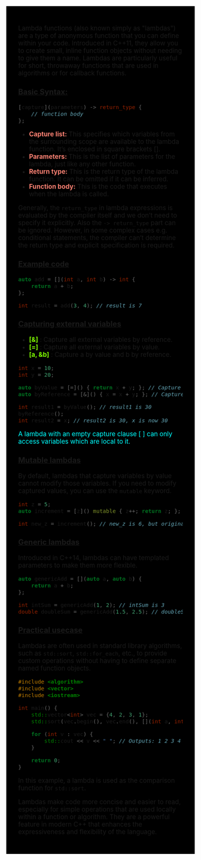 <div style="font-size: 17px;background: black;padding: 2rem;">

Lambda functions (also known simply as "lambdas") are a type of anonymous function that you can define within your code. Introduced in C++11, they allow you to create small, inline function objects without needing to give them a name. Lambdas are particularly useful for short, throwaway functions that are used in algorithms or for callback functions.

<h3><u>Basic Syntax:</u></h3>

```c++
[capture](parameters) -> return_type {
    // function body
};
```

- <b style="color: Salmon;">Capture list:</b> This specifies which variables from the surrounding scope are available to the lambda function. It’s enclosed in square brackets [].
- <b style="color: Salmon;">Parameters:</b> This is the list of parameters for the lambda, just like any other function.
- <b style="color: Salmon;">Return type:</b> This is the return type of the lambda function. It can be omitted if it can be inferred.
- <b style="color: Salmon;">Function body:</b> This is the code that executes when the lambda is called.

Generally, the `return_type` in lambda expressions is evaluated by the compiler itself and we don’t need to specify it explicitly. Also the `-> return_type` part can be ignored. However, in some complex cases e.g. conditional statements, the compiler can’t determine the return type and explicit specification is required.

<h3><u>Example code</u></h3>

```c++
auto add = [](int a, int b) -> int {
    return a + b;
};

int result = add(3, 4); // result is 7
```

<h3><u>Capturing external variables</u></h3>

- <b style="color: Chartreuse;">[&]</b> : Capture all external variables by reference.
- <b style="color: Chartreuse;">[=]</b> : Capture all external variables by value.
- <b style="color: Chartreuse;">[a, &b]</b> : Capture a by value and b by reference.

```c++
int x = 10;
int y = 20;

auto byValue = [=]() { return x + y; }; // Capture by value
auto byReference = [&]() { x = x + y; }; // Capture by reference

int result1 = byValue(); // result1 is 30
byReference();
int result2 = x; // result2 is 30, x is now 30
```

<span style="color: Cyan;">A lambda with an empty capture clause [ ] can only access variables which are local to it.</span>

<h3><u>Mutable lambdas</u></h3>

By default, lambdas that capture variables by value cannot modify those variables. If you need to modify captured values, you can use the `mutable` keyword.

```c++
int z = 5;
auto increment = [z]() mutable { z++; return z; };

int new_z = increment(); // new_z is 6, but original z remains 5
```

<h3><u>Generic lambdas</u></h3>

Introduced in C++14, lambdas can have templated parameters to make them more flexible.

```c++
auto genericAdd = [](auto a, auto b) {
    return a + b;
};

int intSum = genericAdd(1, 2); // intSum is 3
double doubleSum = genericAdd(1.5, 2.5); // doubleSum is 4.0
```

<h3><u>Practical usecase</u></h3>

Lambdas are often used in standard library algorithms, such as `std::sort`, `std::for_each`, etc., to provide custom operations without having to define separate named function objects.

```c++
#include <algorithm>
#include <vector>
#include <iostream>

int main() {
    std::vector<int> vec = {4, 2, 3, 1};
    std::sort(vec.begin(), vec.end(), [](int a, int b) { return a < b; });

    for (int v : vec) {
        std::cout << v << " "; // Outputs: 1 2 3 4
    }

    return 0;
}
```

In this example, a lambda is used as the comparison function for `std::sort`.

Lambdas make code more concise and easier to read, especially for simple operations that are used locally within a function or algorithm. They are a powerful feature in modern C++ that enhances the expressiveness and flexibility of the language.

</div>

<!-- <div style="font-size: 17px;background: black;padding: 2rem;"> -->
<!-- <div style="background: DarkRed;padding: 0.3rem 0.8rem;"> [HIGHLIGHT] -->
<!-- <h3 style="border-bottom: 2px solid white; padding-bottom: 2px; display: inline-block;"> [SUBHEADING] -->
<!-- <b style="color: Chartreuse;"> [NOTE] -->
<!-- <b style="color:red;"> [NOTE-2] -->
<!-- <span style="color: Cyan;"> [IMP] -></span> -->
<!-- <b style="color: Salmon;"> [POINT] -->
<!-- <div style="border: 1px solid yellow; padding: 10px;"> [BORDER] -->
